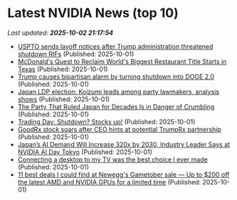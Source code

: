 # Latest NVIDIA News (top 10)
_Last updated: **2025-10-02 21:17:54**_

- [USPTO sends layoff notices after Trump administration threatened shutdown RIFs](https://biztoc.com/x/75dd978fe45143eb) (Published: 2025-10-01)
- [McDonald's Quest to Reclaim World's Biggest Restaurant Title Starts in Texas](https://biztoc.com/x/b817c92d718adad0) (Published: 2025-10-01)
- [Trump causes bipartisan alarm by turning shutdown into DOGE 2.0](https://biztoc.com/x/a30a6f7e926fd85e) (Published: 2025-10-01)
- [Japan LDP election: Koizumi leads among party lawmakers, analysis shows](https://biztoc.com/x/3db5cff00650bbbb) (Published: 2025-10-01)
- [The Party That Ruled Japan for Decades Is in Danger of Crumbling](https://biztoc.com/x/757bd2368f4d9397) (Published: 2025-10-01)
- [Trading Day: Shutdown? Stocks up!](https://biztoc.com/x/7e271fc37b1b6ed3) (Published: 2025-10-01)
- [GoodRx stock soars after CEO hints at potential TrumpRx partnership](https://finance.yahoo.com/news/goodrx-stock-soars-ceo-hints-210736698.html) (Published: 2025-10-01)
- [Japan’s AI Demand Will Increase 320x by 2030, Industry Leader Says at NVIDIA AI Day Tokyo](https://blogs.nvidia.com/blog/ai-day-tokyo/) (Published: 2025-10-01)
- [Connecting a desktop to my TV was the best choice I ever made](https://www.xda-developers.com/connecting-a-desktop-to-my-tv-was-the-best-choice/) (Published: 2025-10-01)
- [11 best deals I could find at Newegg's Gametober sale — Up to $200 off the latest AMD and NVIDIA GPUs for a limited time](https://www.windowscentral.com/hardware/newegg-gametober-pc-deals) (Published: 2025-10-01)
